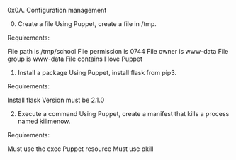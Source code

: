 0x0A. Configuration management

0. Create a file
Using Puppet, create a file in /tmp.

Requirements:

File path is /tmp/school
File permission is 0744
File owner is www-data
File group is www-data
File contains I love Puppet

1. Install a package
Using Puppet, install flask from pip3.

Requirements:

Install flask
Version must be 2.1.0

2. Execute a command
Using Puppet, create a manifest that kills a process named killmenow.

Requirements:

Must use the exec Puppet resource
Must use pkill


